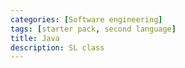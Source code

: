 ```yaml
---
categories: [Software engineering]
tags: [starter pack, second language]
title: Java
description: SL class
---
```

